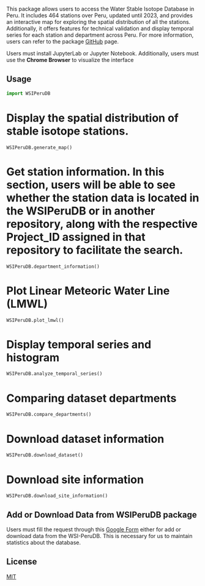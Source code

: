 This package allows users to access the Water Stable Isotope Database in Peru. It includes 464 stations over Peru, updated until 2023, and provides an interactive map for exploring the spatial distribution of all the stations. Additionally, it offers features for technical validation and display temporal series for each station and department across Peru. For more information, users can refer to the package [GitHub](https://github.com/karoru23/WSI-PeruDB) page.

Users must install JupyterLab or Jupyter Notebook. Additionally, users must use the **Chrome Browser** to visualize the interface 

## Usage 

```python
import WSIPeruDB
```
# Display the spatial distribution of stable isotope stations.
```
WSIPeruDB.generate_map()
```
# Get station information. In this section, users will be able to see whether the station data is located in the WSIPeruDB or in another repository, along with the respective Project_ID assigned in that repository to facilitate the search.
```
WSIPeruDB.department_information()
```
# Plot Linear Meteoric Water Line (LMWL)
```
WSIPeruDB.plot_lmwl()
```
# Display temporal series and histogram 
```
WSIPeruDB.analyze_temporal_series()
```
# Comparing dataset departments
```
WSIPeruDB.compare_departments()
```
# Download dataset information
```
WSIPeruDB.download_dataset()
```
# Download site information 
```
WSIPeruDB.download_site_information()
```

## Add or Download Data from WSIPeruDB package

Users must fill the request through this [Google Form](https://docs.google.com/forms/d/e/1FAIpQLSfikgyxrKKnKIHRzj7CgmXvYh3pv7Psu4D5wsl4ps1ZCZQCmw/viewform?vc=0&c=0&w=1&flr=0) either for add or download data from the WSI-PeruDB. This is necessary for us to maintain statistics about the database. 

## License

[MIT](https://choosealicense.com/licenses/mit/)
